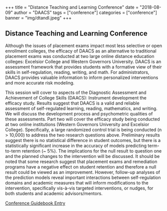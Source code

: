 +++
title = "Distance Teaching and Learning Conference"
date = "2018-08-09"
author = "DAACS"
tags = ["conference"]
categories = ["conference"]
banner = "img/dtandl.jpeg"
+++

## Distance Teaching and Learning Conference

Although the issues of placement exams impact most less selective or open enrollment colleges, the efficacy of DAACS as an alternative to traditional placement exams was conducted at two large online distance education colleges: Excelsior College and Western Governors University. DAACS is an assessment framework that provides students with a formative view of their skills in self-regulation, reading, writing, and math. For administrators, DAACS provides valuable information to inform personalized interventions and more accurate risk modeling.

This session will cover to aspects of the Diagnostic Assessment and Achievement of College Skills (DAACS): Instrument development the efficacy study. Results suggest that DAACS is a valid and reliable assessment of self-regulated learning, reading, mathematics, and writing. We will discuss the development process and psychometric qualities of these assessments. Part two will cover the efficacy study being conducted at two online institutions (Western Governors University and Excelsior College). Specifically, a large randomized control trial is being conducted (n > 10,000) to address the two research questions above. Preliminary results suggest there is no statistical difference in student outcomes, but there is a statistically significant increase in the accuracy of models predicting term-to-term retention (~ 5%). The implications for the null result to question one and the planned changes to the intervention will be discussed. It should be noted that some research suggest that placement exams and remediation programs have a negative effect on student retention and therefore a null result could be viewed as an improvement. However, follow-up analyses of the prediction models reveal important interactions between self-regulation domains and academic measures that will inform modifications to the intervention, specifically vis-à-vis targeted interventions, or nudges, for both students and academic advisors/mentors.

[Conference Guidebook Entry](https://guidebook.com/guide/125113/event/20133053/)

